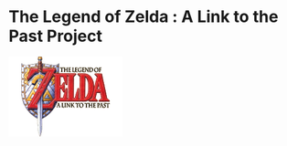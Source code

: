 # The Legend of Zelda : A Link to the Past Project

![A Link To The Past logo](data/logos/logo.png)

